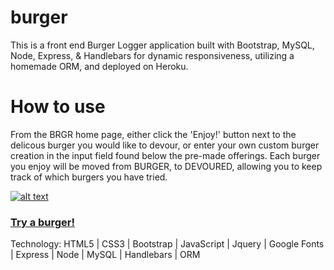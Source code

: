 # burger
This is a front end Burger Logger application built with Bootstrap, MySQL, Node, Express, & Handlebars for dynamic responsiveness, utilizing a homemade ORM, and deployed on Heroku.

# How to use
From the BRGR home page, either click the 'Enjoy!' button next to the delicous burger you would like to devour, or enter your own custom burger creation in the input field found below the pre-made offerings.  Each burger you enjoy will be moved from BURGER, to DEVOURED, allowing you to keep track of which burgers you have tried.

[![alt text](./app/public/images/Webp.net-gifmaker.gif "Friend Finder App")](https://boiling-reef-41189.herokuapp.com/)


### [Try a burger!](https://boiling-reef-41189.herokuapp.com/)

Technology: HTML5 | CSS3 | Bootstrap | JavaScript | Jquery | Google Fonts | Express | Node | MySQL | Handlebars | ORM
